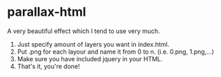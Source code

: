 # parallax-html
A very beautiful effect which I tend to use very much.

1. Just specify amount of layers you want in index.html.
2. Put .png for each layour and name it from 0 to n. (i.e. 0.png, 1.png,...)
3. Make sure you have included jquery in your HTML.
4. That's it, you're done!
